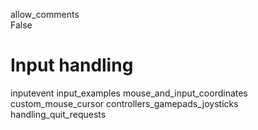 allow\_comments  
False

# Input handling

inputevent input\_examples mouse\_and\_input\_coordinates
custom\_mouse\_cursor controllers\_gamepads\_joysticks
handling\_quit\_requests
